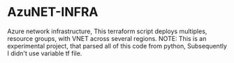 # AzuNET-INFRA
Azure network infrastructure, This terraform script deploys multiples, resource groups, with VNET across several regions.
NOTE: This is an experimental project, that parsed all of this code from python, Subsequently I didn't use variable tf file.
